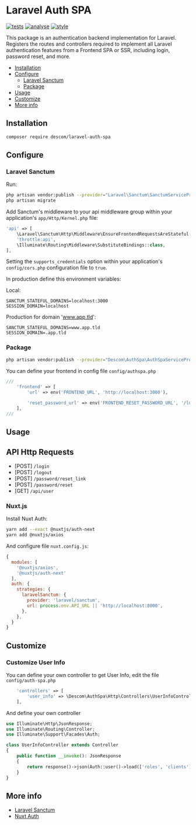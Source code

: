 # Laravel Auth SPA

[![tests](https://github.com/descom-es/laravel-auth-spa/actions/workflows/tests.yml/badge.svg)](https://github.com/descom-es/laravel-auth-spa/actions/workflows/tests.yml)
[![analyse](https://github.com/descom-es/laravel-auth-spa/actions/workflows/analyse.yml/badge.svg)](https://github.com/descom-es/laravel-auth-spa/actions/workflows/analyse.yml)
[![style](https://github.com/descom-es/laravel-auth-spa/actions/workflows/style.yml/badge.svg)](https://github.com/descom-es/laravel-auth-spa/actions/workflows/style.yml)

This package is an authentication backend implementation for Laravel. Registers the routes
and controllers required to implement all Laravel authentication features from a Frontend
SPA or SSR, including login, password reset, and more.

- [Installation](#installation)
- [Configure](#configure)
  - [Laravel Sanctum](#laravel-sanctum)
  - [Package](#package)
- [Usage](#usage)
- [Customize](#customize)
- [More info](#more-info)


## Installation

```bash
composer require descom/laravel-auth-spa
```

## Configure

### Laravel Sanctum

Run:

```sh
php artisan vendor:publish --provider="Laravel\Sanctum\SanctumServiceProvider"
php artisan migrate
````

Add Sanctum's middleware to your api middleware group within your application's `app/Http/Kernel.php` file:

```php
'api' => [
    \Laravel\Sanctum\Http\Middleware\EnsureFrontendRequestsAreStateful::class,
    'throttle:api',
    \Illuminate\Routing\Middleware\SubstituteBindings::class,
],
```

Setting the `supports_credentials` option within your application's `config/cors.php` configuration file to `true`.

In production define this environment variables:

Local:

```env
SANCTUM_STATEFUL_DOMAINS=localhost:3000
SESSION_DOMAIN=localhost
```

Production for domain 'www.app.tld':

```env
SANCTUM_STATEFUL_DOMAINS=www.app.tld
SESSION_DOMAIN=.app.tld
```

### Package

```sh
php artisan vendor:publish --provider="Descom\AuthSpa\AuthSpaServiceProvider" --tag="config"
```

You can define your frontend in config file `config/authspa.php`

```php
///
    'frontend' => [
        'url' => env('FRONTEND_URL', 'http://localhost:3000'),

        'reset_password_url' => env('FRONTEND_RESET_PASSWORD_URL', '/login/reset'),
    ],
///
```

## Usage

## API Http Requests

- [POST] `/login`
- [POST] `/logout`
- [POST] `/password/reset_link`
- [POST] `/password/reset`
- [GET] `/api/user`

### Nuxt.js

Install Nuxt Auth:

```sh
yarn add --exact @nuxtjs/auth-next
yarn add @nuxtjs/axios
```

And configure file `nuxt.config.js`:

```js
{
  modules: [
    '@nuxtjs/axios',
    '@nuxtjs/auth-next'
  ],
  auth: {
    strategies: {
      laravelSanctum: {
        provider: 'laravel/sanctum',
        url: process.env.API_URL || 'http://localhost:8000',
      },
    },
  }
}
```

## Customize

### Customize User Info

You can define your own controller to get User Info, edit the file `config/auth-spa.php`

```php
    'controllers' => [
        'user_info' => \Descom\AuthSpa\Http\Controllers\UserInfoController::class,
    ],
```

And define your own controller

```php
use Illuminate\Http\JsonResponse;
use Illuminate\Routing\Controller;
use Illuminate\Support\Facades\Auth;

class UserInfoController extends Controller
{
    public function __invoke(): JsonResponse
    {
        return response()->json(Auth::user()->load(['roles', 'clients']));
    }
}
```


## More info

- [Laravel Sanctum](https://laravel.com/docs/sanctum)
- [Nuxt Auth](https://auth.nuxtjs.org/providers/laravel-sanctum)
